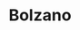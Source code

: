 ---
title: Bolzano
date: 
draft: false

# descripcion
description : Aro de plata con piedra cubic

materials: Plata 925

color: Multicolor

dimensions: 1cm

code: 01-16-0325

type: "Aros"

categories: []

price: $2.780,00

# Images
# first image will be shown in the product page
images:
  # - image: "images/path_to_image"
  # La ubicacion de las imagenes es imagenes/Aros/Aros.Cubic/01-16-0325-bolzano
  - image: "./images/aros/cubic/01-16-0325-corazon-mediano_a.JPG"
  - image: "./images/aros/cubic/01-16-0325-corazon-mediano_b.JPG"
---